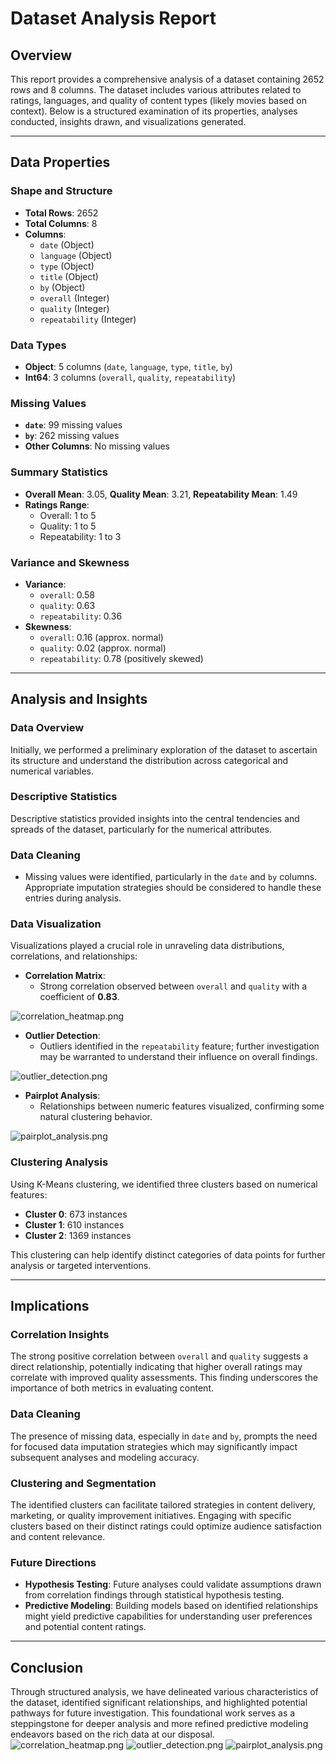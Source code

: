 # Dataset Analysis Report

## Overview

This report provides a comprehensive analysis of a dataset containing 2652 rows and 8 columns. The dataset includes various attributes related to ratings, languages, and quality of content types (likely movies based on context). Below is a structured examination of its properties, analyses conducted, insights drawn, and visualizations generated.

---

## Data Properties

### Shape and Structure
- **Total Rows**: 2652
- **Total Columns**: 8
- **Columns**: 
  - `date` (Object)
  - `language` (Object)
  - `type` (Object)
  - `title` (Object)
  - `by` (Object)
  - `overall` (Integer)
  - `quality` (Integer)
  - `repeatability` (Integer)

### Data Types
- **Object**: 5 columns (`date`, `language`, `type`, `title`, `by`)
- **Int64**: 3 columns (`overall`, `quality`, `repeatability`)

### Missing Values
- **`date`**: 99 missing values
- **`by`**: 262 missing values
- **Other Columns**: No missing values

### Summary Statistics
- **Overall Mean**: 3.05, **Quality Mean**: 3.21, **Repeatability Mean**: 1.49
- **Ratings Range**: 
  - Overall: 1 to 5
  - Quality: 1 to 5
  - Repeatability: 1 to 3

### Variance and Skewness
- **Variance**:
  - `overall`: 0.58
  - `quality`: 0.63
  - `repeatability`: 0.36
- **Skewness**:
  - `overall`: 0.16 (approx. normal)
  - `quality`: 0.02 (approx. normal)
  - `repeatability`: 0.78 (positively skewed)

---

## Analysis and Insights

### Data Overview
Initially, we performed a preliminary exploration of the dataset to ascertain its structure and understand the distribution across categorical and numerical variables.

### Descriptive Statistics
Descriptive statistics provided insights into the central tendencies and spreads of the dataset, particularly for the numerical attributes.

### Data Cleaning
- Missing values were identified, particularly in the `date` and `by` columns. Appropriate imputation strategies should be considered to handle these entries during analysis.
  
### Data Visualization
Visualizations played a crucial role in unraveling data distributions, correlations, and relationships:
- **Correlation Matrix**: 
  - Strong correlation observed between `overall` and `quality` with a coefficient of **0.83**.
  
![correlation_heatmap.png](correlation_heatmap.png)

- **Outlier Detection**: 
  - Outliers identified in the `repeatability` feature; further investigation may be warranted to understand their influence on overall findings.

![outlier_detection.png](outlier_detection.png)

- **Pairplot Analysis**: 
  - Relationships between numeric features visualized, confirming some natural clustering behavior.

![pairplot_analysis.png](pairplot_analysis.png)

### Clustering Analysis
Using K-Means clustering, we identified three clusters based on numerical features:
- **Cluster 0**: 673 instances
- **Cluster 1**: 610 instances
- **Cluster 2**: 1369 instances

This clustering can help identify distinct categories of data points for further analysis or targeted interventions.

---

## Implications

### Correlation Insights
The strong positive correlation between `overall` and `quality` suggests a direct relationship, potentially indicating that higher overall ratings may correlate with improved quality assessments. This finding underscores the importance of both metrics in evaluating content.

### Data Cleaning
The presence of missing data, especially in `date` and `by`, prompts the need for focused data imputation strategies which may significantly impact subsequent analyses and modeling accuracy.

### Clustering and Segmentation
The identified clusters can facilitate tailored strategies in content delivery, marketing, or quality improvement initiatives. Engaging with specific clusters based on their distinct ratings could optimize audience satisfaction and content relevance.

### Future Directions
- **Hypothesis Testing**: Future analyses could validate assumptions drawn from correlation findings through statistical hypothesis testing.
- **Predictive Modeling**: Building models based on identified relationships might yield predictive capabilities for understanding user preferences and potential content ratings.

---

## Conclusion

Through structured analysis, we have delineated various characteristics of the dataset, identified significant relationships, and highlighted potential pathways for future investigation. This foundational work serves as a steppingstone for deeper analysis and more refined predictive modeling endeavors based on the rich data at our disposal.![correlation_heatmap.png](correlation_heatmap.png)
![outlier_detection.png](outlier_detection.png)
![pairplot_analysis.png](pairplot_analysis.png)
